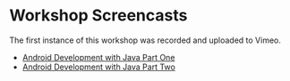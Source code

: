 # Workshop Screencasts

The first instance of this workshop was recorded and uploaded to Vimeo.

* [Android Development with Java Part One](https://vimeo.com/159748423)
* [Android Development with Java Part Two](https://vimeo.com/159748422)
